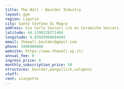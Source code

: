 ```yaml
---
title: The Wall - Boulder Industry
layout: gym
region: Liguria
city: Santo Stefano di Magra
address: Via Carlo Vaccari c/o ex Ceramiche Vaccari
latitude: 44.1390228271484
longitude: 9.93925094604492
email: thewall.boulder@gmail.com
phone: 3496966660
website: https://www.thewall-sp.it/
annual_fee: 0
ingress_price: 8
monthly_subscription_price: 50
structures: boulder,pangullich,salapesi
staff: 
rent: scarpette
---
```


